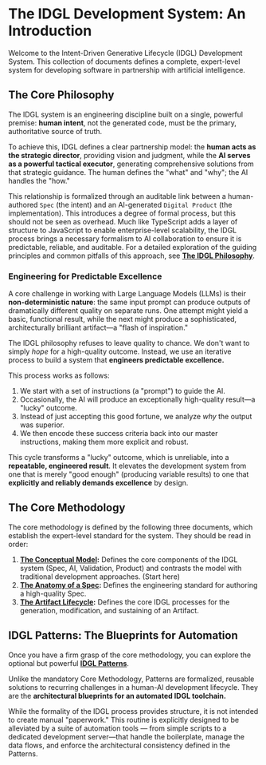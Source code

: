 # The IDGL Development System: An Introduction

Welcome to the Intent-Driven Generative Lifecycle (IDGL) Development System. This collection of documents defines a complete, expert-level system for developing software in partnership with artificial intelligence.

## The Core Philosophy

The IDGL system is an engineering discipline built on a single, powerful premise: **human intent**, not the generated code, must be the primary, authoritative source of truth.

To achieve this, IDGL defines a clear partnership model: the **human acts as the strategic director**, providing vision and judgment, while the **AI serves as a powerful tactical executor**, generating comprehensive solutions from that strategic guidance. The human defines the "what" and "why"; the AI handles the "how."

This relationship is formalized through an auditable link between a human-authored `Spec` (the intent) and an AI-generated `Digital Product` (the implementation). This introduces a degree of formal process, but this should not be seen as overhead. Much like TypeScript adds a layer of structure to JavaScript to enable enterprise-level scalability, the IDGL process brings a necessary formalism to AI collaboration to ensure it is predictable, reliable, and auditable. For a detailed exploration of the guiding principles and common pitfalls of this approach, see **[The IDGL Philosophy](./00-idgl-philosophy.md)**.

### Engineering for Predictable Excellence

A core challenge in working with Large Language Models (LLMs) is their **non-deterministic nature**: the same input prompt can produce outputs of dramatically different quality on separate runs. One attempt might yield a basic, functional result, while the next might produce a sophisticated, architecturally brilliant artifact—a "flash of inspiration."

The IDGL philosophy refuses to leave quality to chance. We don't want to simply *hope* for a high-quality outcome. Instead, we use an iterative process to build a system that **engineers predictable excellence.**

This process works as follows:
1.  We start with a set of instructions (a "prompt") to guide the AI.
2.  Occasionally, the AI will produce an exceptionally high-quality result—a "lucky" outcome.
3.  Instead of just accepting this good fortune, we analyze *why* the output was superior.
4.  We then encode these success criteria back into our master instructions, making them more explicit and robust.

This cycle transforms a "lucky" outcome, which is unreliable, into a **repeatable, engineered result**. It elevates the development system from one that is merely "good enough" (producing variable results) to one that **explicitly and reliably demands excellence** by design.

## The Core Methodology

The core methodology is defined by the following three documents, which establish the expert-level standard for the system. They should be read in order:

1.  **[The Conceptual Model](./01-the-conceptual-model.md):** Defines the core components of the IDGL system (Spec, AI, Validation, Product) and contrasts the model with traditional development approaches. (Start here)
2.  **[The Anatomy of a Spec](./02-anatomy-of-a-spec.md):** Defines the engineering standard for authoring a high-quality Spec.
3.  **[The Artifact Lifecycle](./03-the-artifact-lifecycle.md):** Defines the core IDGL processes for the generation, modification, and sustaining of an Artifact.


## IDGL Patterns: The Blueprints for Automation

Once you have a firm grasp of the core methodology, you can explore the optional but powerful **[IDGL Patterns](./01-patterns/)**.

Unlike the mandatory Core Methodology, Patterns are formalized, reusable solutions to recurring challenges in a human-AI development lifecycle. They are the **architectural blueprints for an automated IDGL toolchain.**

While the formality of the IDGL process provides structure, it is not intended to create manual "paperwork." This routine is explicitly designed to be alleviated by a suite of automation tools — from simple scripts to a dedicated development server—that handle the boilerplate, manage the data flows, and enforce the architectural consistency defined in the Patterns.
